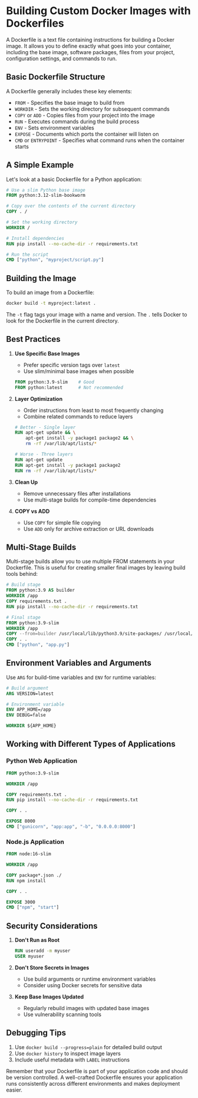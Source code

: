 # Building Custom Docker Images with Dockerfiles

A Dockerfile is a text file containing instructions for building a Docker image. It allows you to define exactly what goes into your container, including the base image, software packages, files from your project, configuration settings, and commands to run.

## Basic Dockerfile Structure

A Dockerfile generally includes these key elements:

- `FROM` - Specifies the base image to build from
- `WORKDIR` - Sets the working directory for subsequent commands
- `COPY` or `ADD` - Copies files from your project into the image
- `RUN` - Executes commands during the build process
- `ENV` - Sets environment variables
- `EXPOSE` - Documents which ports the container will listen on
- `CMD` or `ENTRYPOINT` - Specifies what command runs when the container starts

## A Simple Example

Let's look at a basic Dockerfile for a Python application:

```dockerfile
# Use a slim Python base image
FROM python:3.12-slim-bookworm 

# Copy over the contents of the current directory
COPY . /

# Set the working directory
WORKDIR /

# Install dependencies
RUN pip install --no-cache-dir -r requirements.txt

# Run the script
CMD ["python", "myproject/script.py"]
```

## Building the Image

To build an image from a Dockerfile:

```bash
docker build -t myproject:latest .
```

The `-t` flag tags your image with a name and version. The `.` tells Docker to look for the Dockerfile in the current directory.

## Best Practices

1. **Use Specific Base Images**
    - Prefer specific version tags over `latest`
    - Use slim/minimal base images when possible
    ```dockerfile
    FROM python:3.9-slim    # Good
    FROM python:latest      # Not recommended
    ```

2. **Layer Optimization**
    - Order instructions from least to most frequently changing
    - Combine related commands to reduce layers
    ```dockerfile
    # Better - Single layer
    RUN apt-get update && \
        apt-get install -y package1 package2 && \
        rm -rf /var/lib/apt/lists/*

    # Worse - Three layers
    RUN apt-get update
    RUN apt-get install -y package1 package2
    RUN rm -rf /var/lib/apt/lists/*
    ```

3. **Clean Up**
    - Remove unnecessary files after installations
    - Use multi-stage builds for compile-time dependencies

4. **COPY vs ADD**
    - Use `COPY` for simple file copying
    - Use `ADD` only for archive extraction or URL downloads

## Multi-Stage Builds

Multi-stage builds allow you to use multiple FROM statements in your Dockerfile. This is useful for creating smaller final images by leaving build tools behind:

```dockerfile
# Build stage
FROM python:3.9 AS builder
WORKDIR /app
COPY requirements.txt .
RUN pip install --no-cache-dir -r requirements.txt

# Final stage
FROM python:3.9-slim
WORKDIR /app
COPY --from=builder /usr/local/lib/python3.9/site-packages/ /usr/local/lib/python3.9/site-packages/
COPY . .
CMD ["python", "app.py"]
```

## Environment Variables and Arguments

Use `ARG` for build-time variables and `ENV` for runtime variables:

```dockerfile
# Build argument
ARG VERSION=latest

# Environment variable
ENV APP_HOME=/app
ENV DEBUG=false

WORKDIR ${APP_HOME}
```

## Working with Different Types of Applications

### Python Web Application

```dockerfile
FROM python:3.9-slim

WORKDIR /app

COPY requirements.txt .
RUN pip install --no-cache-dir -r requirements.txt

COPY . .

EXPOSE 8000
CMD ["gunicorn", "app:app", "-b", "0.0.0.0:8000"]
```

### Node.js Application

```dockerfile
FROM node:16-slim

WORKDIR /app

COPY package*.json ./
RUN npm install

COPY . .

EXPOSE 3000
CMD ["npm", "start"]
```

## Security Considerations

1. **Don't Run as Root**
    ```dockerfile
    RUN useradd -m myuser
    USER myuser
    ```

2. **Don't Store Secrets in Images**
    - Use build arguments or runtime environment variables
    - Consider using Docker secrets for sensitive data

3. **Keep Base Images Updated**
    - Regularly rebuild images with updated base images
    - Use vulnerability scanning tools

## Debugging Tips

1. Use `docker build --progress=plain` for detailed build output
2. Use `docker history` to inspect image layers
3. Include useful metadata with `LABEL` instructions

Remember that your Dockerfile is part of your application code and should be version controlled. A well-crafted Dockerfile ensures your application runs consistently across different environments and makes deployment easier.